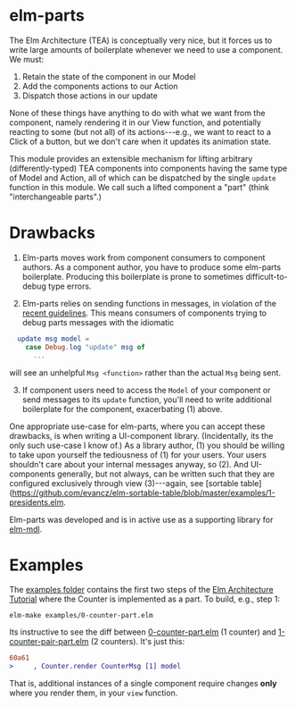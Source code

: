 # elm-parts

The Elm Architecture (TEA) is conceptually very nice, but it forces us to write
large amounts of boilerplate whenever we need to use a component.  We must:

  1. Retain the state of the component in our Model 
  2. Add the components actions to our Action 
  3. Dispatch those actions in our update

None of these things have anything to do with what we want from the component, 
namely rendering it in our View function, and potentially reacting to some 
(but not all) of its actions---e.g., we want to react to a Click of a button, 
but we don't care when it updates its animation state. 

This module provides an extensible mechanism for lifting arbitrary
(differently-typed) TEA components into components having the same type of Model
and Action, all of which can be dispatched by the single `update` function in
this module. We call such a lifted component a "part" (think "interchangeable
parts".)

# Drawbacks

1. Elm-parts moves work from component consumers to component authors. As a 
component author, you have to produce some elm-parts boilerplate. Producing 
this boilerplate is prone to sometimes difficult-to-debug type errors. 

2. Elm-parts relies on sending functions in messages, in violation of the
[recent guidelines](https://github.com/evancz/elm-sortable-table#usage-rules). 
This means consumers of components trying to debug parts messages with 
the idiomatic
  ```elm
    update msg model = 
      case Debug.log "update" msg of 
        ...
  ```
will see an unhelpful `Msg <function>` rather than the actual `Msg` being sent. 

3. If component users need to access the `Model` of your component or send
messages to its `update` function, you'll need to write additional boilerplate
for the component, exacerbating (1) above. 

One appropriate use-case for elm-parts, where you can accept these drawbacks, 
is when writing a UI-component library. (Incidentally, its the only such 
use-case I know of.) As a library author, (1) you should be
willing to take upon yourself the tediousness of (1) for your users. Your 
users shouldn't care about your internal messages anyway, so (2).
And UI-components generally, but not always, can be written such that they 
are configured exclusively through view (3)---again, see [sortable table](https://github.com/evancz/elm-sortable-table/blob/master/examples/1-presidents.elm.

Elm-parts was developed and is in active use as a supporting library for 
[elm-mdl](https://github.com/debois/elm-mdl).

# Examples

The 
[examples folder](https://github.com/debois/elm-parts/tree/master/examples)
contains the first two steps of the 
[Elm Architecture Tutorial](https://github.com/evancz/elm-architecture-tutorial)
where the Counter is implemented as a part. To build, e.g., step 1:

    elm-make examples/0-counter-part.elm

Its instructive to see the diff between 
[0-counter-part.elm](https://github.com/debois/elm-parts/blob/master/examples/0-counter-part.elm) (1 counter)
and
[1-counter-pair-part.elm](https://github.com/debois/elm-parts/blob/master/examples/1-counter-pair-part.elm)
(2 counters). It's just this: 
```patch
60a61
>     , Counter.render CounterMsg [1] model
```
That is, additional instances of a single component require changes __only__ where you 
render them, in your `view` function. 
